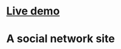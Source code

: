 # <a href="https://socialnetwork.tonynguyen61.com" target="_blank" rel="noopener noreferrer">Live demo</a>

# A social network site
